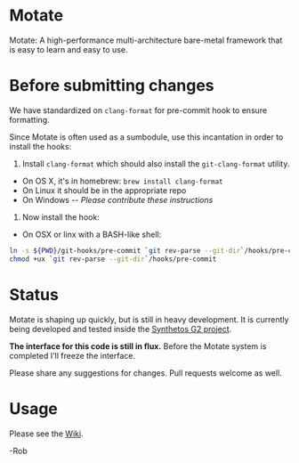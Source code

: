 # Motate

Motate: A high-performance multi-architecture bare-metal framework that is easy to learn and easy to use.

# Before submitting changes

We have standardized on `clang-format` for pre-commit hook to ensure formatting.

Since Motate is often used as a sumbodule, use this incantation in order to install the hooks:

1. Install `clang-format` which should also install the `git-clang-format` utility.
  - On OS X, it's in homebrew: `brew install clang-format`
  - On Linux it should be in the appropriate repo
  - On Windows -- *Please contribute these instructions*
1. Now install the hook:
  - On OSX or linx with a BASH-like shell:
  ```bash
  ln -s ${PWD}/git-hooks/pre-commit `git rev-parse --git-dir`/hooks/pre-commit
  chmod +ux `git rev-parse --git-dir`/hooks/pre-commit
  ```

# Status

Motate is shaping up quickly, but is still in heavy development. It is currently being developed and tested inside the [Synthetos G2 project](https://github.com/synthetos/g2/).

**The interface for this code is still in flux.** Before the Motate system is completed I'll freeze the interface.

Please share any suggestions for changes. Pull requests welcome as well.

# Usage

Please see the [Wiki](https://github.com/synthetos/Motate/wiki).

-Rob
